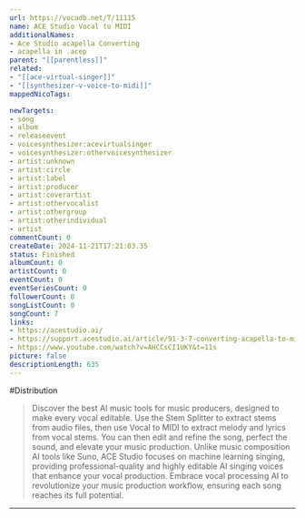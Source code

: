 ```yaml
---
url: https://vocadb.net/T/11115
name: ACE Studio Vocal to MIDI
additionalNames: 
- Ace Studio acapella Converting 
- acapella in .acep
parent: "[[parentless]]"
related:
- "[[ace-virtual-singer]]"
- "[[synthesizer-v-voice-to-midi]]"
mappedNicoTags:

newTargets:
- song
- album
- releaseevent
- voicesynthesizer:acevirtualsinger
- voicesynthesizer:othervoicesynthesizer
- artist:unknown
- artist:circle
- artist:label
- artist:producer
- artist:coverartist
- artist:othervocalist
- artist:othergroup
- artist:otherindividual
- artist
commentCount: 0
createDate: 2024-11-21T17:21:03.35
status: Finished
albumCount: 0
artistCount: 0
eventCount: 0
eventSeriesCount: 0
followerCount: 0
songListCount: 0
songCount: 7
links: 
- https://acestudio.ai/
- https://support.acestudio.ai/article/91-3-7-converting-acapella-to-midi-phonemes-beta
- https://www.youtube.com/watch?v=AHCCsCI1UKY&t=11s
picture: false
descriptionLength: 635
---
```


#Distribution

>Discover the best AI music tools for music producers, designed to make every vocal editable. Use the Stem Splitter to extract stems from audio files, then use Vocal to MIDI to extract melody and lyrics from vocal stems. You can then edit and refine the song, perfect the sound, and elevate your music production. Unlike music composition AI tools like Suno, ACE Studio focuses on machine learning singing, providing professional-quality and highly editable AI singing voices that enhance your vocal production. Embrace vocal processing AI to revolutionize your music production workflow, ensuring each song reaches its full potential.

---

